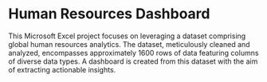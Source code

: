 # Human Resources Dashboard

This Microsoft Excel project focuses on leveraging a dataset comprising global human resources analytics. The dataset, meticulously cleaned and analyzed, encompasses approximately 1600 rows of data featuring columns of diverse data types. A dashboard is created from this dataset with the aim of extracting actionable insights.
